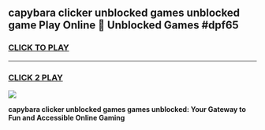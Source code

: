 
## capybara clicker unblocked games unblocked game Play Online 👋 Unblocked Games #dpf65
<h3>
<a href="https://premium.freeplayer.one?title=capybara_clicker_unblocked_games&ref=21F">CLICK TO PLAY</a></h3>
<hr>

<h3>
<a href="https://premium.freeplayer.one?title=capybara_clicker_unblocked_games&ref=21F">CLICK 2 PLAY</a>
  
</h3>

<a href="https://premium.freeplayer.one?title=capybara_clicker_unblocked_games&ref=21F/"><img src="https://clearcache.store/games.png"></a>


**capybara clicker unblocked games games unblocked: Your Gateway to Fun and Accessible Online Gaming**
